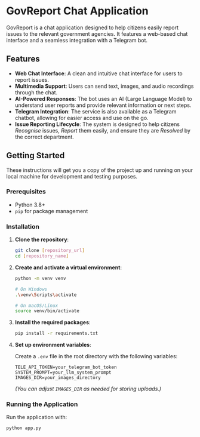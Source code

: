 # GovReport Chat Application

GovReport is a chat application designed to help citizens easily report issues to the relevant government agencies. It features a web-based chat interface and a seamless integration with a Telegram bot.

## Features

* **Web Chat Interface**: A clean and intuitive chat interface for users to report issues.
* **Multimedia Support**: Users can send text, images, and audio recordings through the chat.
* **AI-Powered Responses**: The bot uses an AI (Large Language Model) to understand user reports and provide relevant information or next steps.
* **Telegram Integration**: The service is also available as a Telegram chatbot, allowing for easier access and use on the go.
* **Issue Reporting Lifecycle**: The system is designed to help citizens *Recognise* issues, *Report* them easily, and ensure they are *Resolved* by the correct department.

## Getting Started

These instructions will get you a copy of the project up and running on your local machine for development and testing purposes.

### Prerequisites

* Python 3.8+
* `pip` for package management

### Installation

1. **Clone the repository**:

   ```bash
   git clone [repository_url]
   cd [repository_name]
   ```

2. **Create and activate a virtual environment**:

   ```bash
   python -m venv venv

   # On Windows
   .\venv\Scripts\activate

   # On macOS/Linux
   source venv/bin/activate
   ```

3. **Install the required packages**:

   ```bash
   pip install -r requirements.txt
   ```

4. **Set up environment variables**:

   Create a `.env` file in the root directory with the following variables:

   ```env
   TELE_API_TOKEN=your_telegram_bot_token
   SYSTEM_PROMPT=your_llm_system_prompt
   IMAGES_DIR=your_images_directory
   ```

   *(You can adjust `IMAGES_DIR` as needed for storing uploads.)*

### Running the Application

Run the application with:

```bash
python app.py
```

